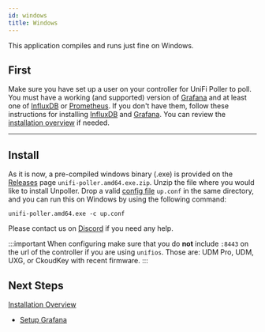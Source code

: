 ```yaml
---
id: windows
title: Windows
---
```


This application compiles and runs just fine on Windows.

## First

Make sure you have set up a user on your controller for UniFi Poller to poll. You must have
a working (and supported) version of [Grafana](../dependencies/grafana) and at
least one of [InfluxDB](../dependencies/influxDB) or [Prometheus](../dependencies/prometheus).
If you don't have them, follow these instructions for installing
[InfluxDB](../dependencies/influxdb) and [Grafana](../dependencies/grafana).
You can review the [installation overview](overview.md) if needed.

---

## Install

As it is now, a pre-compiled windows binary (.exe) is provided on the
[Releases](https://github.com/unifi-poller/unifi-poller/releases) page `unifi-poller.amd64.exe.zip`.
Unzip the file where you would like to install Unpoller.
Drop a valid [config file](configuration) `up.conf` in the same directory, and you can run this on Windows by using the following command:

```shell
unifi-poller.amd64.exe -c up.conf
```
Please contact us on [Discord](https://golift.io/discord) if you need any help.

:::important
When configuring make sure that you do **not** include `:8443` on the url of the controller
if you are using `unifios`. Those are: UDM Pro, UDM, UXG, or CkoudKey with recent firmware.
:::

## Next Steps
[Installation Overview](overview)

- [Setup Grafana](grafana)
